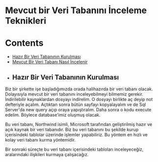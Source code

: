 # Mevcut bir Veri Tabanını İnceleme Teknikleri

# Contents
* [Hazır Bir Veri Tabanının Kurulması](#hazır-db-kurulumu)
* [Mevcut Bir Veri Tabanı Nasıl İncelenir](#mevcut-db-inceleme)

- ## Hazır Bir Veri Tabanının Kurulması <a name="hazır-db-kurulumu"></a>

Biz bir şirkette işe başladığımızda orada halihazırda bir veri tabanı olacak. Dolayısıyla mevcut bir veri tabanını inceleyebilmeyi bilmemiz gerekir. İndirilebilir kaynaklardan dosyayı indirelim. O dosyayı birlikte aç deyip not defteriyle açalım. Açtıktan sonra bütün sayfayı kopyalayalım ve de Sql Server'da new query açıp oraya yapıştıralım. Daha sonra o kodu execute edelim. Böylece database'imiz oluşmuş olacak.

Bu veri tabanı, Northwind isimli, Microsoft tarafından geliştirilmiş hazır ve açık kaynak bir veri tabanıdır. Biz bu veri tabanını bu şekilde kurup içerisindeki tablolar üzerinde işlemler yapabiliriz. Bu yöntem en hızlı ve kolay veri tabanı kurma yöntemidir. 

Bir sonraki süreçte bu veri tabanı içerisindeki tabloları inceleyeceğiz, aralarındaki ilişkileri kurmaya çalışacağız. 



